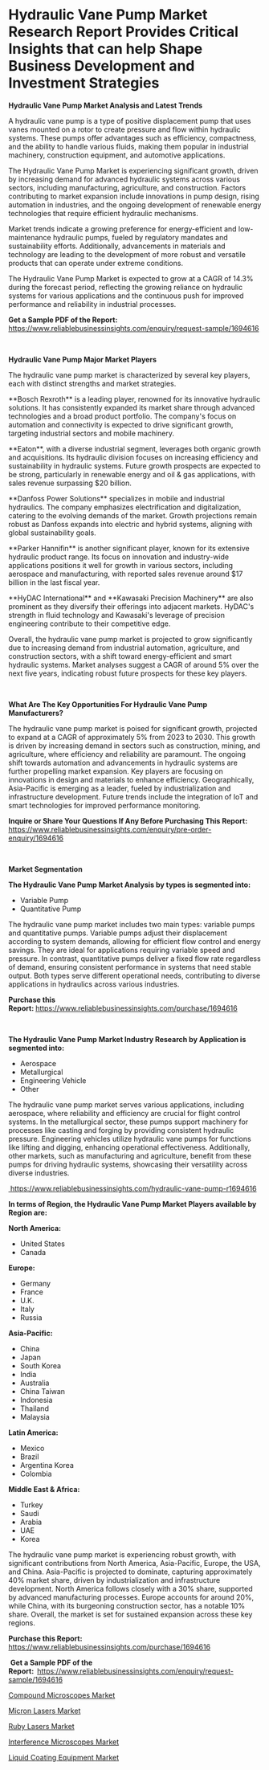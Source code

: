 <p><h1>Hydraulic Vane Pump Market Research Report Provides Critical Insights that can help Shape Business Development and Investment Strategies</h1></p><p><strong>Hydraulic Vane Pump Market Analysis and Latest Trends</strong></p>
<p><p>A hydraulic vane pump is a type of positive displacement pump that uses vanes mounted on a rotor to create pressure and flow within hydraulic systems. These pumps offer advantages such as efficiency, compactness, and the ability to handle various fluids, making them popular in industrial machinery, construction equipment, and automotive applications. </p><p>The Hydraulic Vane Pump Market is experiencing significant growth, driven by increasing demand for advanced hydraulic systems across various sectors, including manufacturing, agriculture, and construction. Factors contributing to market expansion include innovations in pump design, rising automation in industries, and the ongoing development of renewable energy technologies that require efficient hydraulic mechanisms. </p><p>Market trends indicate a growing preference for energy-efficient and low-maintenance hydraulic pumps, fueled by regulatory mandates and sustainability efforts. Additionally, advancements in materials and technology are leading to the development of more robust and versatile products that can operate under extreme conditions. </p><p>The Hydraulic Vane Pump Market is expected to grow at a CAGR of 14.3% during the forecast period, reflecting the growing reliance on hydraulic systems for various applications and the continuous push for improved performance and reliability in industrial processes.</p></p>
<p><strong>Get a Sample PDF of the Report:&nbsp;</strong> <a href="https://www.reliablebusinessinsights.com/enquiry/request-sample/1694616?utm_campaign=1138&utm_medium=2&utm_source=Github&utm_content=ia&utm_term=08042025&utm_id=hydraulic-vane-pump">https://www.reliablebusinessinsights.com/enquiry/request-sample/1694616</a></p>
<p>&nbsp;</p>
<p><strong>Hydraulic Vane Pump Major Market Players</strong></p>
<p><p>The hydraulic vane pump market is characterized by several key players, each with distinct strengths and market strategies.</p><p>**Bosch Rexroth** is a leading player, renowned for its innovative hydraulic solutions. It has consistently expanded its market share through advanced technologies and a broad product portfolio. The company's focus on automation and connectivity is expected to drive significant growth, targeting industrial sectors and mobile machinery.</p><p>**Eaton**, with a diverse industrial segment, leverages both organic growth and acquisitions. Its hydraulic division focuses on increasing efficiency and sustainability in hydraulic systems. Future growth prospects are expected to be strong, particularly in renewable energy and oil & gas applications, with sales revenue surpassing $20 billion.</p><p>**Danfoss Power Solutions** specializes in mobile and industrial hydraulics. The company emphasizes electrification and digitalization, catering to the evolving demands of the market. Growth projections remain robust as Danfoss expands into electric and hybrid systems, aligning with global sustainability goals.</p><p>**Parker Hannifin** is another significant player, known for its extensive hydraulic product range. Its focus on innovation and industry-wide applications positions it well for growth in various sectors, including aerospace and manufacturing, with reported sales revenue around $17 billion in the last fiscal year.</p><p>**HyDAC International** and **Kawasaki Precision Machinery** are also prominent as they diversify their offerings into adjacent markets. HyDAC's strength in fluid technology and Kawasaki's leverage of precision engineering contribute to their competitive edge.</p><p>Overall, the hydraulic vane pump market is projected to grow significantly due to increasing demand from industrial automation, agriculture, and construction sectors, with a shift toward energy-efficient and smart hydraulic systems. Market analyses suggest a CAGR of around 5% over the next five years, indicating robust future prospects for these key players.</p></p>
<p>&nbsp;</p>
<p><strong>What Are The Key Opportunities For Hydraulic Vane Pump Manufacturers?</strong></p>
<p><p>The hydraulic vane pump market is poised for significant growth, projected to expand at a CAGR of approximately 5% from 2023 to 2030. This growth is driven by increasing demand in sectors such as construction, mining, and agriculture, where efficiency and reliability are paramount. The ongoing shift towards automation and advancements in hydraulic systems are further propelling market expansion. Key players are focusing on innovations in design and materials to enhance efficiency. Geographically, Asia-Pacific is emerging as a leader, fueled by industrialization and infrastructure development. Future trends include the integration of IoT and smart technologies for improved performance monitoring.</p></p>
<p><strong>Inquire or Share Your Questions If Any Before Purchasing This Report:</strong> <a href="https://www.reliablebusinessinsights.com/enquiry/pre-order-enquiry/1694616?utm_campaign=1138&utm_medium=2&utm_source=Github&utm_content=ia&utm_term=08042025&utm_id=hydraulic-vane-pump">https://www.reliablebusinessinsights.com/enquiry/pre-order-enquiry/1694616</a></p>
<p>&nbsp;</p>
<p><strong>Market Segmentation</strong></p>
<p><strong>The Hydraulic Vane Pump Market Analysis by types is segmented into:</strong></p>
<p><ul><li>Variable Pump</li><li>Quantitative Pump</li></ul></p>
<p><p>The hydraulic vane pump market includes two main types: variable pumps and quantitative pumps. Variable pumps adjust their displacement according to system demands, allowing for efficient flow control and energy savings. They are ideal for applications requiring variable speed and pressure. In contrast, quantitative pumps deliver a fixed flow rate regardless of demand, ensuring consistent performance in systems that need stable output. Both types serve different operational needs, contributing to diverse applications in hydraulics across various industries.</p></p>
<p><strong>Purchase this Report:&nbsp;</strong><a href="https://www.reliablebusinessinsights.com/purchase/1694616?utm_campaign=1138&utm_medium=2&utm_source=Github&utm_content=ia&utm_term=08042025&utm_id=hydraulic-vane-pump">https://www.reliablebusinessinsights.com/purchase/1694616</a></p>
<p>&nbsp;</p>
<p><strong>The Hydraulic Vane Pump Market Industry Research by Application is segmented into:</strong></p>
<p><ul><li>Aerospace</li><li>Metallurgical</li><li>Engineering Vehicle</li><li>Other</li></ul></p>
<p><p>The hydraulic vane pump market serves various applications, including aerospace, where reliability and efficiency are crucial for flight control systems. In the metallurgical sector, these pumps support machinery for processes like casting and forging by providing consistent hydraulic pressure. Engineering vehicles utilize hydraulic vane pumps for functions like lifting and digging, enhancing operational effectiveness. Additionally, other markets, such as manufacturing and agriculture, benefit from these pumps for driving hydraulic systems, showcasing their versatility across diverse industries.</p></p>
<p><a href="https://www.reliablebusinessinsights.com/hydraulic-vane-pump-r1694616?utm_campaign=1138&utm_medium=2&utm_source=Github&utm_content=ia&utm_term=08042025&utm_id=hydraulic-vane-pump">&nbsp;https://www.reliablebusinessinsights.com/hydraulic-vane-pump-r1694616</a></p>
<p><strong>In terms of Region, the Hydraulic Vane Pump Market Players available by Region are:</strong></p>
<p>
    <p> <strong> North America: </strong>
        <ul>
            <li>United States</li>
            <li>Canada</li>
        </ul>
        </p> 
    <p> <strong> Europe: </strong>
        <ul>
            <li>Germany</li>
            <li>France</li>
            <li>U.K.</li>
            <li>Italy</li>
            <li>Russia</li>
        </ul>
        </p> 
    <p> <strong> Asia-Pacific: </strong>
        <ul>
            <li>China</li>
            <li>Japan</li>
            <li>South Korea</li>
            <li>India</li>
            <li>Australia</li>
            <li>China Taiwan</li>
            <li>Indonesia</li>
            <li>Thailand</li>
            <li>Malaysia</li>
        </ul>
        </p> 
    <p> <strong> Latin America: </strong>
        <ul>
            <li>Mexico</li>
            <li>Brazil</li>
            <li>Argentina Korea</li>
            <li>Colombia</li>
        </ul>
        </p> 
    <p> <strong> Middle East & Africa: </strong>
        <ul>
            <li>Turkey</li>
            <li>Saudi</li>
            <li>Arabia</li>
            <li>UAE</li>
            <li>Korea</li>
        </ul>
    </p>
    </p>
<p><p>The hydraulic vane pump market is experiencing robust growth, with significant contributions from North America, Asia-Pacific, Europe, the USA, and China. Asia-Pacific is projected to dominate, capturing approximately 40% market share, driven by industrialization and infrastructure development. North America follows closely with a 30% share, supported by advanced manufacturing processes. Europe accounts for around 20%, while China, with its burgeoning construction sector, has a notable 10% share. Overall, the market is set for sustained expansion across these key regions.</p></p>
<p><strong>Purchase this Report: </strong><a href="https://www.reliablebusinessinsights.com/purchase/1694616?utm_campaign=1138&utm_medium=2&utm_source=Github&utm_content=ia&utm_term=08042025&utm_id=hydraulic-vane-pump">https://www.reliablebusinessinsights.com/purchase/1694616</a></p>
<p>&nbsp;<strong>Get a Sample PDF of the Report:&nbsp;&nbsp;</strong><a href="https://www.reliablebusinessinsights.com/enquiry/request-sample/1694616?utm_campaign=1138&utm_medium=2&utm_source=Github&utm_content=ia&utm_term=08042025&utm_id=hydraulic-vane-pump">https://www.reliablebusinessinsights.com/enquiry/request-sample/1694616</a></p>
<p><strong></strong></p>
<p><p><a href="https://github.com/tandepinho3p/Market-Research-Report-List-1/blob/main/compound-microscopes-market.md?utm_campaign=1138&utm_medium=2&utm_source=Github&utm_content=ia&utm_term=08042025&utm_id=hydraulic-vane-pump">Compound Microscopes Market</a></p><p><a href="https://github.com/bhuraoutenc8/Market-Research-Report-List-1/blob/main/micron-lasers-market.md?utm_campaign=1138&utm_medium=2&utm_source=Github&utm_content=ia&utm_term=08042025&utm_id=hydraulic-vane-pump">Micron Lasers Market</a></p><p><a href="https://github.com/syskamazucqa/Market-Research-Report-List-1/blob/main/ruby-lasers-market.md?utm_campaign=1138&utm_medium=2&utm_source=Github&utm_content=ia&utm_term=08042025&utm_id=hydraulic-vane-pump">Ruby Lasers Market</a></p><p><a href="https://github.com/guyerkanakwu/Market-Research-Report-List-1/blob/main/interference-microscopes-market.md?utm_campaign=1138&utm_medium=2&utm_source=Github&utm_content=ia&utm_term=08042025&utm_id=hydraulic-vane-pump">Interference Microscopes Market</a></p><p><a href="https://github.com/totrisammir/Market-Research-Report-List-1/blob/main/liquid-coating-equipment-market.md?utm_campaign=1138&utm_medium=2&utm_source=Github&utm_content=ia&utm_term=08042025&utm_id=hydraulic-vane-pump">Liquid Coating Equipment Market</a></p></p>